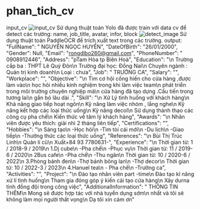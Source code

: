 # phan_tich_cv
input_cv 
![input_cv](https://github.com/LeNamHUST/phan_tich_cv/assets/136665511/07cb57dd-ab13-46d0-85a1-d2c1c58362df)
Sử dụng thuật toán Yolo đã được train với data cv để detect các trường: name, job_title, avatar, infor, block
![detect_image](https://github.com/LeNamHUST/phan_tich_cv/assets/136665511/28114854-c9ea-4b9a-9c6c-c6e27c08e87e)
Sử dụng thuật toán PaddleOCR để trích xuất text trong các trường.
output:
"FullName": " NGUYỄN NGỌC HUYỀN",
"DateOfBirth": "26/01/2000",
"Gender": Null,
"Email": "rongdibo260@gmail.com",
"PhoneNumber": " 0908912446",
"Address": "pTam Hòa tp Biên Hoà",
"Education": "\n Trường cấp ba : THPT Lê Quý Đôn\n Trường đại học: Đồng Nai\n Chuyên ngành : Quản trị kinh doanh\n Loại : chưa",
"Job": " TRƯỞNG CA",
"Salary": "",
"Workplace": "",
"Objective": "\n Tìm cơ hội cống hiến cho cửa hàng ,được làm vào\n học hỏi nhiều kinh nghiệm trong khi làm việc team\n phát triển trong môi trường chuyên nghiệp mà\n cửa hàng đã tạo dựng .Cầu tiến trong tương lai\n gắn bó lâu dài .",
"Skill": "\n Xử Lý tình huống với khách hàng\n Khả năng giao tiếp hoạt ngôn\n Kỹ năng làm việc nhóm , lắng nghe\n Kỹ năng kết hợp các loại thức uống\n Kỹ năng decol\n Sử dụng thành thạo các công cụ pha chế\n Kiến thức về tâm lý khách hàng",
"Awards": "\n Nhân viên được yêu thích: giải nhì 2 tháng liên tiếp",
"Certifications": "",
"Hobbies": "\n Sáng tạo\n -Học hỏi\n -Tìm tòi cái mới\n -Du lịch\n -Giao tiếp\n -Thưởng thức các loại thức uống",
"References": "\n Bùi Thị Trúc Linh\n Quản lí cũ\n Xuất+84 93 7780631-",
"Experience": "\n Thời gian từ: 1 / 2018-9 / 2019\n 1.Dj cube\n -Pha chế\n -Phục vụ\n Thời gian từ: 11 / 2019-6 / 2020\n 2Bus cafe\n -Pha chế\n -Thu ngân\n Thời gian từ: 10 / 2020-6 / 2022\n 3.Phòng bánh đen\n -Thợ bánh bông lan\n -Thợ decor\n Thời gian từ: 10 / 2022-3 / 2023\n 4.Hanuel tea\n - Pha chế\n -Trưởng ca",
"Activities": "",
"Project": "\n Đào tạo nhân viên part -time\n Đào tạo kĩ năng xử lí tình huống\n Tham gia đóng góp ý kiến cải tạo cửa hàng\n Xây durna tình đồng đội trong công việc",
"AdditionalInformation": " THÔNG TIN THÊM\n Mong sẽ được hợp tác với nhà tuyển dụng sớm\n nhất và tôi sẽ không làm mọi người thất vọng\n Dạ tôi xin cám ơn"

